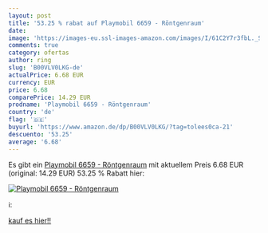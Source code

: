 ```yaml
---
layout: post
title: '53.25 % rabat auf Playmobil 6659 - Röntgenraum'
date: 
image: 'https://images-eu.ssl-images-amazon.com/images/I/61C2Y7r3fbL._SL200_.jpg'
comments: true
category: ofertas
author: ring
slug: 'B00VLV0LKG-de'
actualPrice: 6.68 EUR
currency: EUR
price: 6.68
comparePrice: 14.29 EUR
prodname: 'Playmobil 6659 - Röntgenraum'
country: 'de'
flag: '🇩🇪'
buyurl: 'https://www.amazon.de/dp/B00VLV0LKG/?tag=tolees0ca-21'
descuento: '53.25'
average: '6.68'
---
```


Es gibt ein [Playmobil 6659 - Röntgenraum](https://www.amazon.de/dp/B00VLV0LKG/?tag=tolees0ca-21) mit aktuellem Preis 6.68 EUR (original: 14.29 EUR) 53.25 % Rabatt hier:

[![Playmobil 6659 - Röntgenraum](https://images-eu.ssl-images-amazon.com/images/I/61C2Y7r3fbL._SL200_.jpg)](https://www.amazon.de/dp/B00VLV0LKG/?tag=tolees0ca-21)

ℹ️:


[kauf es hier!!](https://www.amazon.de/dp/B00VLV0LKG/?tag=tolees0ca-21)
